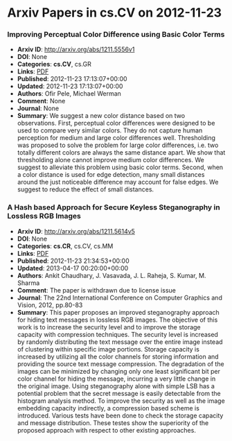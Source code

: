 # Arxiv Papers in cs.CV on 2012-11-23
### Improving Perceptual Color Difference using Basic Color Terms
- **Arxiv ID**: http://arxiv.org/abs/1211.5556v1
- **DOI**: None
- **Categories**: **cs.CV**, cs.GR
- **Links**: [PDF](http://arxiv.org/pdf/1211.5556v1)
- **Published**: 2012-11-23 17:13:07+00:00
- **Updated**: 2012-11-23 17:13:07+00:00
- **Authors**: Ofir Pele, Michael Werman
- **Comment**: None
- **Journal**: None
- **Summary**: We suggest a new color distance based on two observations. First, perceptual color differences were designed to be used to compare very similar colors. They do not capture human perception for medium and large color differences well. Thresholding was proposed to solve the problem for large color differences, i.e. two totally different colors are always the same distance apart. We show that thresholding alone cannot improve medium color differences. We suggest to alleviate this problem using basic color terms. Second, when a color distance is used for edge detection, many small distances around the just noticeable difference may account for false edges. We suggest to reduce the effect of small distances.



### A Hash based Approach for Secure Keyless Steganography in Lossless RGB Images
- **Arxiv ID**: http://arxiv.org/abs/1211.5614v5
- **DOI**: None
- **Categories**: **cs.CR**, cs.CV, cs.MM
- **Links**: [PDF](http://arxiv.org/pdf/1211.5614v5)
- **Published**: 2012-11-23 21:34:53+00:00
- **Updated**: 2013-04-17 00:20:00+00:00
- **Authors**: Ankit Chaudhary, J. Vasavada, J. L. Raheja, S. Kumar, M. Sharma
- **Comment**: The paper is withdrawn due to license issue
- **Journal**: The 22nd International Conference on Computer Graphics and Vision,
  2012, pp.80-83
- **Summary**: This paper proposes an improved steganography approach for hiding text messages in lossless RGB images. The objective of this work is to increase the security level and to improve the storage capacity with compression techniques. The security level is increased by randomly distributing the text message over the entire image instead of clustering within specific image portions. Storage capacity is increased by utilizing all the color channels for storing information and providing the source text message compression. The degradation of the images can be minimized by changing only one least significant bit per color channel for hiding the message, incurring a very little change in the original image. Using steganography alone with simple LSB has a potential problem that the secret message is easily detectable from the histogram analysis method. To improve the security as well as the image embedding capacity indirectly, a compression based scheme is introduced. Various tests have been done to check the storage capacity and message distribution. These testes show the superiority of the proposed approach with respect to other existing approaches.




